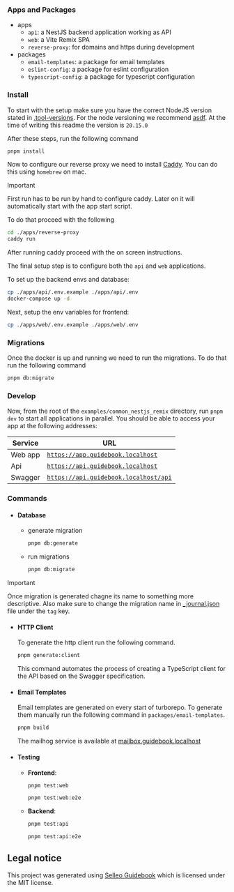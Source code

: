 ### Apps and Packages

- apps
  - `api`: a NestJS backend application working as API
  - `web`: a Vite Remix SPA
  - `reverse-proxy`: for domains and https during development
- packages
  - `email-templates`: a package for email templates
  - `eslint-config`: a package for eslint configuration
  - `typescript-config`: a package for typescript configuration

### Install

To start with the setup make sure you have the correct NodeJS version stated in [.tool-versions](./.tool-versions).
For the node versioning we recommend [asdf](https://asdf-vm.com/). At the time of writing this readme the version is `20.15.0`

After these steps, run the following command

```sh
pnpm install
```

Now to configure our reverse proxy we need to install [Caddy](https://caddyserver.com/docs/install#homebrew-mac). You
can do this using `homebrew` on mac.

> [!IMPORTANT]  
> First run has to be run by hand to configure caddy. Later on it will automatically
> start with the app start script.

To do that proceed with the following

```sh
cd ./apps/reverse-proxy
caddy run
```

After running caddy proceed with the on screen instructions.

The final setup step is to configure both the `api` and `web` applications.

To set up the backend envs and database:

```sh
cp ./apps/api/.env.example ./apps/api/.env
docker-compose up -d
```

Next, setup the env variables for frontend:

```sh
cp ./apps/web/.env.example ./apps/web/.env
```

### Migrations

Once the docker is up and running we need to run the migrations. To do that run the following command

```sh
pnpm db:migrate
```

### Develop

Now, from the root of the `examples/common_nestjs_remix` directory, run `pnpm dev` to start all applications in parallel.
You should be able to access your app at the following addresses:

| Service | URL                                                                          |
| ------- | ---------------------------------------------------------------------------- |
| Web app | [`https://app.guidebook.localhost`](https://app.guidebook.localhost)         |
| Api     | [`https://api.guidebook.localhost`](https://api.guidebook.localhost)          |
| Swagger | [`https://api.guidebook.localhost/api`](https://api.guidebook.localhost/api) |

### Commands

- #### Database

  - generate migration

    ```sh
    pnpm db:generate
    ```

  - run migrations

    ```sh
    pnpm db:migrate
    ```

> [!IMPORTANT]
> Once migration is generated chagne its name to something more descriptive.
> Also make sure to change the migration name in [\_journal.json](apps/api/src/storage/migrations/meta/_journal.json) file under the `tag` key.

- #### HTTP Client

  To generate the http client run the following command.

  ```sh
  pnpm generate:client
  ```

  This command automates the process of creating a TypeScript client for the API based on the Swagger specification.

- #### Email Templates

  Email templates are generated on every start of turborepo. To generate them manually run the following command in `packages/email-templates`.

  ```sh
  pnpm build
  ```

  The mailhog service is available at [mailbox.guidebook.localhost](https://mailbox.guidebook.localhost)

- #### Testing
  - **Frontend**:
    ```sh
    pnpm test:web
    ```
    ```sh
    pnpm test:web:e2e
    ```
  - **Backend**:
    ```sh
    pnpm test:api
    ```
    ```sh
    pnpm test:api:e2e
    ```

## Legal notice

This project was generated using [Selleo Guidebook](https://github.com/Selleo/guidebook) which is licensed under the MIT license.
